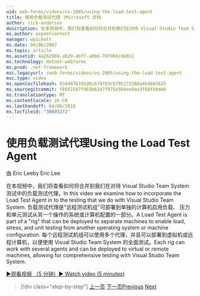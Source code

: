 ```yaml
---
uid: web-forms/videos/vs-2005/using-the-load-test-agent
title: 使用负载测试代理 |Microsoft 文档
author: rick-anderson
description: 在本视频中，我们将查看如何将合并到我们在对待 Visual Studio Team System 测试中的负载测试代理。 负载测试代理属于...
ms.author: aspnetcontent
manager: wpickett
ms.date: 04/08/2007
ms.topic: article
ms.assetid: 4a262984-ab29-4bf7-a8b6-707d66cde011
ms.technology: dotnet-webforms
ms.prod: .net-framework
msc.legacyurl: /web-forms/videos/vs-2005/using-the-load-test-agent
msc.type: video
ms.openlocfilehash: 034407b7d1d8cb79763cb795172388a4bd685625
ms.sourcegitcommit: f8852267f463b62d7f975e56bea9aa3f68fbbdeb
ms.translationtype: MT
ms.contentlocale: zh-CN
ms.lasthandoff: 04/06/2018
ms.locfileid: "30893272"
---
```

<a name="using-the-load-test-agent"></a><span data-ttu-id="01c87-104">使用负载测试代理</span><span class="sxs-lookup"><span data-stu-id="01c87-104">Using the Load Test Agent</span></span>
====================
<span data-ttu-id="01c87-105">由 Eric Lee</span><span class="sxs-lookup"><span data-stu-id="01c87-105">by Eric Lee</span></span>

<span data-ttu-id="01c87-106">在本视频中，我们将查看如何将合并到我们在对待 Visual Studio Team System 测试中的负载测试代理。</span><span class="sxs-lookup"><span data-stu-id="01c87-106">In this video we examine how to incorporate the Load Test Agent in to the testing that we do with Visual Studio Team System.</span></span> <span data-ttu-id="01c87-107">负载测试代理是"远程测试机组"可部署到单独的计算机启用负载、 压力和单元测试从另一个操作的系统或计算机配置的一部分。</span><span class="sxs-lookup"><span data-stu-id="01c87-107">A Load Test Agent is part of a "rig" that can be deployed to separate machines to enable load, stress, and unit testing from another operating system or machine configuration.</span></span> <span data-ttu-id="01c87-108">每个远程测试机组可以使用多个代理，并且可以部署到虚拟机或远程计算机，以便使用 Visual Studio Team System 的全面测试。</span><span class="sxs-lookup"><span data-stu-id="01c87-108">Each rig can work with several agents and can be deployed to virtual or remote machines, allowing for comprehensive testing with Visual Studio Team System.</span></span>

[<span data-ttu-id="01c87-109">&#9654;观看视频 （5 分钟）</span><span class="sxs-lookup"><span data-stu-id="01c87-109">&#9654; Watch video (5 minutes)</span></span>](https://channel9.msdn.com/Blogs/ASP-NET-Site-Videos/using-the-load-test-agent)

> [!div class="step-by-step"]
> <span data-ttu-id="01c87-110">[上一页](the-effects-of-caching.md)
> [下一页](the-effects-of-viewstate.md)</span><span class="sxs-lookup"><span data-stu-id="01c87-110">[Previous](the-effects-of-caching.md)
[Next](the-effects-of-viewstate.md)</span></span>
